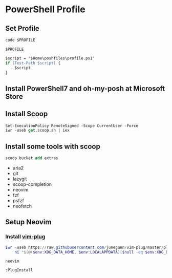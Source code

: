 # PowerShell Profile

## Set Profile

```ps
code $PROFILE
```

`$PROFILE`

```ps
$script = "$Home\poshfiles\profile.ps1"
if (Test-Path $script) {
  . $script
}
```

## Install PowerShell7 and oh-my-posh at Microsoft Store

## Install Scoop

```ps
Set-ExecutionPolicy RemoteSigned -Scope CurrentUser -Force
iwr -useb get.scoop.sh | iex
```

## Install some tools with scoop

```ps
scoop bucket add extras
```

- aria2
- git
- lazygit
- scoop-completion
- neovim
- fzf
- psfzf
- neofetch

## Setup Neovim

### Install [vim-plug](https://github.com/junegunn/vim-plug)

```powershell
iwr -useb https://raw.githubusercontent.com/junegunn/vim-plug/master/plug.vim |`
    ni "$(@($env:XDG_DATA_HOME, $env:LOCALAPPDATA)[$null -eq $env:XDG_DATA_HOME])/nvim-data/site/autoload/plug.vim" -Force
```

`neovim`

```
:PlugInstall
```
